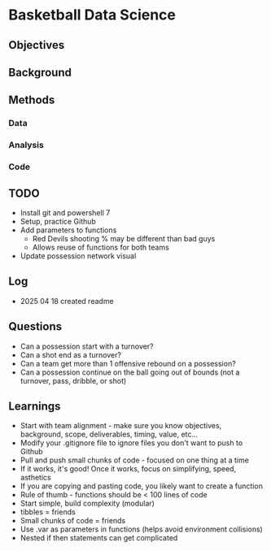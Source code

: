 # Basketball Data Science

## Objectives

## Background

## Methods

### Data

### Analysis

### Code

## TODO

* Install git and powershell 7
* Setup, practice Github
* Add parameters to functions 
    * Red Devils shooting % may be different than bad guys
    * Allows reuse of functions for both teams
* Update possession network visual

## Log

* 2025 04 18 created readme


## Questions

* Can a possession start with a turnover?
* Can a shot end as a turnover?
* Can a team get more than 1 offensive rebound on a possession?
* Can a possession continue on the ball going out of bounds (not a turnover, pass, dribble, or shot)


## Learnings

* Start with team alignment - make sure you know objectives, background, scope, deliverables, timing, value, etc...
* Modify your .gitignore file to ignore files you don't want to push to Github
* Pull and push small chunks of code - focused on one thing at a time
* If it works, it's good!  Once it works, focus on simplifying, speed, asthetics
* If you are copying and pasting code, you likely want to create a function
* Rule of thumb - functions should be < 100 lines of code 
* Start simple, build complexity (modular)
* tibbles = friends
* Small chunks of code = friends
* Use .var as parameters in functions (helps avoid environment collisions)
* Nested if then statements can get complicated



